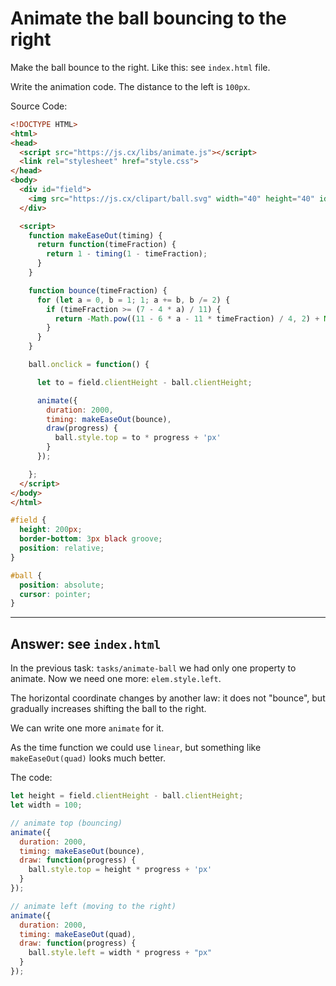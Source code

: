 # Animate the ball bouncing to the right

Make the ball bounce to the right. Like this: see `index.html` file.

Write the animation code. The distance to the left is `100px`.

Source Code:

```html
<!DOCTYPE HTML>
<html>
<head>
  <script src="https://js.cx/libs/animate.js"></script>
  <link rel="stylesheet" href="style.css">
</head>
<body>
  <div id="field">
    <img src="https://js.cx/clipart/ball.svg" width="40" height="40" id="ball">
  </div>

  <script>
    function makeEaseOut(timing) {
      return function(timeFraction) {
        return 1 - timing(1 - timeFraction);
      }
    }

    function bounce(timeFraction) {
      for (let a = 0, b = 1; 1; a += b, b /= 2) {
        if (timeFraction >= (7 - 4 * a) / 11) {
          return -Math.pow((11 - 6 * a - 11 * timeFraction) / 4, 2) + Math.pow(b, 2)
        }
      }
    }

    ball.onclick = function() {

      let to = field.clientHeight - ball.clientHeight;

      animate({
        duration: 2000,
        timing: makeEaseOut(bounce),
        draw(progress) {
          ball.style.top = to * progress + 'px'
        }
      });

    };
  </script>
</body>
</html>
```

```css
#field {
  height: 200px;
  border-bottom: 3px black groove;
  position: relative;
}

#ball {
  position: absolute;
  cursor: pointer;
}
```

---

## **Answer:** see `index.html`

In the previous task: `tasks/animate-ball` we had only one property to animate. Now we need one more: `elem.style.left`.

The horizontal coordinate changes by another law: it does not "bounce", but gradually increases shifting the ball to the right.

We can write one more `animate` for it.

As the time function we could use `linear`, but something like `makeEaseOut(quad)` looks much better.

The code:

```js
let height = field.clientHeight - ball.clientHeight;
let width = 100;

// animate top (bouncing)
animate({
  duration: 2000,
  timing: makeEaseOut(bounce),
  draw: function(progress) {
    ball.style.top = height * progress + 'px'
  }
});

// animate left (moving to the right)
animate({
  duration: 2000,
  timing: makeEaseOut(quad),
  draw: function(progress) {
    ball.style.left = width * progress + "px"
  }
});
```
